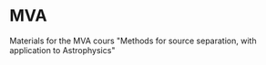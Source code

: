 # MVA
Materials for the MVA cours "Methods for source separation, with application to Astrophysics"
